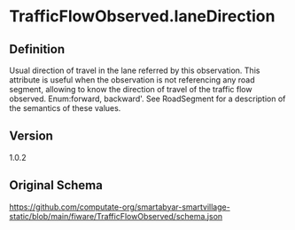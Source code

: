 # TrafficFlowObserved.laneDirection

## Definition
Usual direction of travel in the lane referred by this observation. This attribute is useful when the observation is not referencing any road segment, allowing to know the direction of travel of the traffic flow observed. Enum:forward, backward'. See RoadSegment for a description of the semantics of these values.

## Version
1.0.2

## Original Schema
https://github.com/computate-org/smartabyar-smartvillage-static/blob/main/fiware/TrafficFlowObserved/schema.json
